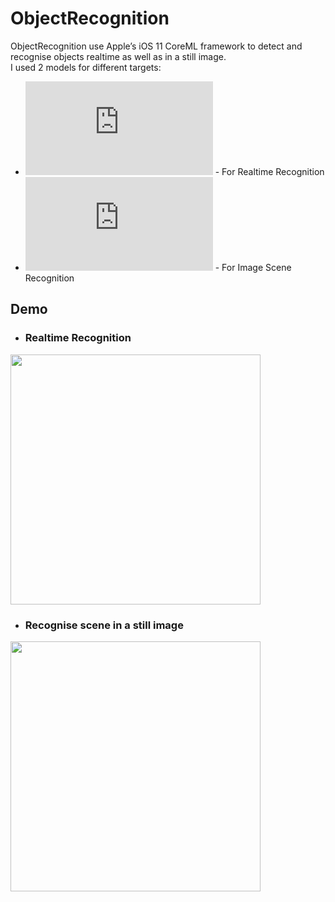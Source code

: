 # ObjectRecognition

ObjectRecognition use Apple’s iOS 11 CoreML framework to detect and recognise objects realtime as well as in a still image.<br />
I used 2 models for different targets:
* ![ResNet50](https://developer.apple.com/machine-learning/model-details/ResNet50.txt) - For Realtime Recognition
* ![GoogleNet](https://developer.apple.com/machine-learning/model-details/Places205-GoogLeNet.txt) - For Image Scene Recognition

## Demo

* ### Realtime Recognition

<img src="./Demo/realtime.gif" width="400">


* ### Recognise scene in a still image

<img src="./Demo/image.gif" width="400">
